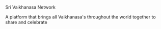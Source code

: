 Sri Vaikhanasa Network

A platform that brings all Vaikhanasa's throughout the world together to share and celebrate
